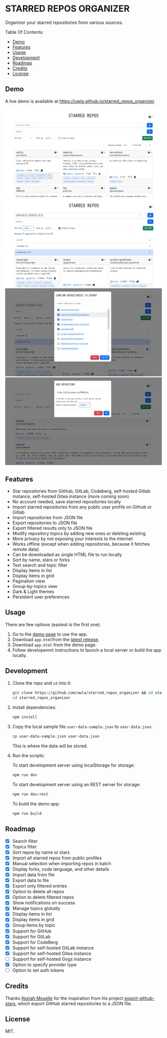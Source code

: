 # STARRED REPOS ORGANIZER

Organizer your starred repositories from various sources.

Table Of Contents:

- [Demo](#demo)
- [Features](#features)
- [Usage](#usage)
- [Development](#development)
- [Roadmap](#roadmap)
- [Credits](#credits)
- [License](#license)

## Demo

A live demo is available at <https://uwla.github.io/starred_repos_organizer>.

![Starred Repos Organizer Screenshot 1](./assets/starred_repos_organizer_01.png)
![Starred Repos Organizer Screenshot 2](./assets/starred_repos_organizer_02.png)
![Starred Repos Organizer Screenshot 3](./assets/starred_repos_organizer_03.png)
![Starred Repos Organizer Screenshot 4](./assets/starred_repos_organizer_04.png)

## Features

- Star repositories from GitHub, GitLab, Codeberg, self-hosted Gitlab instance,
  self-hosted Gitea instance (more coming soon)
- No account needed, save starred repositories locally
- Import starred repositories from any public user profile on Github or Gitlab
- Import repositories from JSON file
- Export repositories to JSON file
- Export filtered results only to JSON file
- Modify repository topics by adding new ones or deleting existing
- More privacy by not exposing your interests to the internet
- Works offline (except when adding repositories, because it fetches remote data)
- Can be downloaded as single HTML file to run locally
- Sort by name, stars or forks
- Text search and topic filter
- Display items in list
- Display items in grid
- Pagination view
- Group-by-topics view
- Dark & Light themes
- Persistent user preferences

## Usage

There are few options (easiest is the first one):

1. Go to the [demo page](https://uwla.github.io/starred_repos_organizer) to use the app.
2. Download `app.html`from the [latest release](https://github.com/uwla/starred_repos_organizer/releases/tag/v0.0.1-beta).
3. Download `app.html` from the demo page.
4. Follow developemnt instructions to launch a local server or build the app locally.

## Development

1. Clone the repo and `cd` into it:

    ```bash
    git clone https://github.com/uwla/starred_repos_organizer && cd starred_repos_organizer
    cd starred_repos_organizer
    ```

2. Install dependencies:

    ```bash
    npm install
    ```

3. Copy the local sample file `user-data-sample.json` to `user-data.json`:

    ```bash
    cp user-data-sample.json user-data.json
    ```

    This is where the data will be stored.

4. Run the scripts:

    To start development server using localStorage for storage:

    ```bash
    npm run dev
    ```

    To start development server using an REST server for storage:

    ```bash
    npm run dev:rest
    ```

    To build the demo app:

    ```bash
    npm run build
    ```

## Roadmap

- [x] Search filter
- [x] Topics filter
- [x] Sort repos by name or stars
- [x] Import all starred repos from public profiles
- [x] Manual selection when importing repos in batch
- [x] Display forks, code language, and other details
- [x] Import data from file
- [x] Export data to file
- [x] Export only filtered entries
- [x] Option to delete all repos
- [x] Option to delete filtered repos
- [x] Show notifications on success
- [x] Manage topics globally
- [x] Display items in list
- [x] Display items in grid
- [x] Group items by topic
- [x] Support for GitHub
- [x] Support for GitLab
- [x] Support for CodeBerg
- [x] Support for self-hosted GitLab instance
- [x] Support for self-hosted Gitea instance
- [ ] Support for self-hosted Gogs instance
- [x] Option to specify provider type
- [ ] Option to set auth tokens

## Credits

Thanks [Keziah Moselle](https://github.com/KeziahMoselle) for the
inspiration from his project [export-github-stars](https://github.com/KeziahMoselle/export-github-stars), which export GitHub starred repositories to a JSON file.

## License

MIT.

